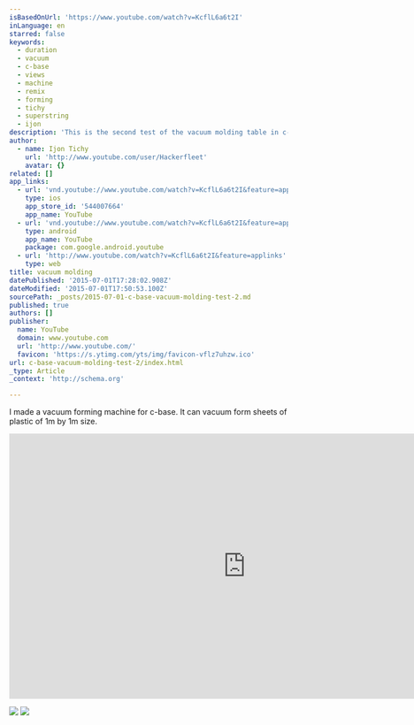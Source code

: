 ```yaml
---
isBasedOnUrl: 'https://www.youtube.com/watch?v=KcflL6a6t2I'
inLanguage: en
starred: false
keywords:
  - duration
  - vacuum
  - c-base
  - views
  - machine
  - remix
  - forming
  - tichy
  - superstring
  - ijon
description: 'This is the second test of the vacuum molding table in c-base. This table was built by ihmis-suski and me from November 2014 to March 2015. We are using 1mm Polystyrol. The machine uses sheets of 1m by 1m and uses 230V/32A/7,2KW to heat the plastics up.'
author:
  - name: Ijon Tichy
    url: 'http://www.youtube.com/user/Hackerfleet'
    avatar: {}
related: []
app_links:
  - url: 'vnd.youtube://www.youtube.com/watch?v=KcflL6a6t2I&feature=applinks'
    type: ios
    app_store_id: '544007664'
    app_name: YouTube
  - url: 'vnd.youtube://www.youtube.com/watch?v=KcflL6a6t2I&feature=applinks'
    type: android
    app_name: YouTube
    package: com.google.android.youtube
  - url: 'http://www.youtube.com/watch?v=KcflL6a6t2I&feature=applinks'
    type: web
title: vacuum molding
datePublished: '2015-07-01T17:28:02.908Z'
dateModified: '2015-07-01T17:50:53.100Z'
sourcePath: _posts/2015-07-01-c-base-vacuum-molding-test-2.md
published: true
authors: []
publisher:
  name: YouTube
  domain: www.youtube.com
  url: 'http://www.youtube.com/'
  favicon: 'https://s.ytimg.com/yts/img/favicon-vflz7uhzw.ico'
url: c-base-vacuum-molding-test-2/index.html
_type: Article
_context: 'http://schema.org'

---
```

I made a vacuum forming machine for c-base. It can vacuum form sheets of plastic of 1m by 1m size. 

<iframe src="https://cdn.embedly.com/widgets/media.html?src=https%3A%2F%2Fwww.youtube.com%2Fembed%2FKcflL6a6t2I%3Ffeature%3Doembed&amp;url=https%3A%2F%2Fwww.youtube.com%2Fwatch%3Fv%3DKcflL6a6t2I&amp;image=https%3A%2F%2Fi.ytimg.com%2Fvi%2FKcflL6a6t2I%2Fhqdefault.jpg&amp;key=b7d04c9b404c499eba89ee7072e1c4f7&amp;type=text%2Fhtml&amp;schema=youtube" width="854" height="480" scrolling="no" frameborder="0" allowfullscreen="allowfullscreen" style=""></iframe>

![](https://the-grid-user-content.s3-us-west-2.amazonaws.com/799cdce2-4f7f-49a9-9d1d-8def124e2cd9.png)
![](https://the-grid-user-content.s3-us-west-2.amazonaws.com/c88d3d92-c744-43d5-9d02-2abaa4d2a560.jpg)